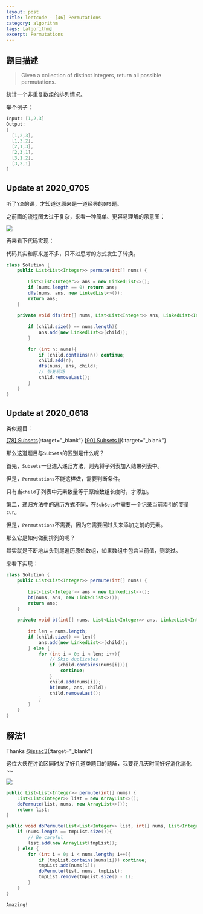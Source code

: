 ```yaml
---
layout: post
title: leetcode - [46] Permutations
category: algorithm
tags: [algorithm]
excerpt: Permutations
---
```


## 题目描述  

> Given a collection of distinct integers, return all possible permutations.  

统计一个非重复数组的排列情况。  


举个例子：  

``` java
Input: [1,2,3]
Output:
[
  [1,2,3],
  [1,3,2],
  [2,1,3],
  [2,3,1],
  [3,1,2],
  [3,2,1]
]
```

## Update at 2020_0705  

听了`Y总`的课，才知道这原来是一道经典的`DFS`题。  

之前画的流程图太过于复杂，来看一种简单、更容易理解的示意图：  

![](https://yyc-images.oss-cn-beijing.aliyuncs.com/leetcode_46_DFS.png)  


再来看下代码实现：  

代码其实和原来差不多，只不过思考的方式发生了转换。  


``` java
class Solution {
    public List<List<Integer>> permute(int[] nums) {
        
        List<List<Integer>> ans = new LinkedList<>();
        if (nums.length == 0) return ans;
        dfs(nums, ans, new LinkedList<>());
        return ans;
    }
    
    private void dfs(int[] nums, List<List<Integer>> ans, LinkedList<Integer> child){
        
        if (child.size() == nums.length){
            ans.add(new LinkedList<>(child));
        }
        
        for (int n: nums){
            if (child.contains(n)) continue;
            child.add(n);
            dfs(nums, ans, child);
            // 恢复现场
            child.removeLast();
        }
    }
}
```


## Update at 2020_0618  

类似题目：  

[[78] Subsets](http://yaoyichen.cn/algorithm/2020/02/21/leetcode-78.html){:target="_blank"}
[[90] Subsets II](http://yaoyichen.cn/algorithm/2020/06/18/leetcode-90.html){:target="_blank"}

那么这道题目与`SubSets`的区别是什么呢？  

首先，`Subsets`一旦进入递归方法，则先将子列表加入结果列表中。  

但是，`Permutations`不能这样做，需要判断条件。  

只有当`child`子列表中元素数量等于原始数组长度时，才添加。  

第二，递归方法中的遍历方式不同，在`SubSets`中需要一个记录当前索引的变量`cur`。  

但是，`Permutations`不需要，因为它需要回过头来添加之前的元素。  

那么它是如何做到排列的呢？  

其实就是不断地从头到尾遍历原始数组，如果数组中包含当前值，则跳过。  

来看下实现：  

``` java
class Solution {
    public List<List<Integer>> permute(int[] nums) {
        
        List<List<Integer>> ans = new LinkedList<>();
        bt(nums, ans, new LinkedList<>());
        return ans;
    }
    
    private void bt(int[] nums, List<List<Integer>> ans, LinkedList<Integer> child){
        
        int len = nums.length;
        if (child.size() == len){
            ans.add(new LinkedList<>(child));
        } else {
            for (int i = 0; i < len; i++){
                // Skip duplicates
                if (child.contains(nums[i])){
                    continue;
                }
                child.add(nums[i]);
                bt(nums, ans, child);
                child.removeLast();
            }
        }
    }
}
```

## 解法1


Thanks [@issac3](https://leetcode.com/problems/permutations/discuss/18239/A-general-approach-to-backtracking-questions-in-Java-(Subsets-Permutations-Combination-Sum-Palindrome-Partioning)){:target="_blank"}  

这位大侠在讨论区同时发了好几道类题目的题解，我要花几天时间好好消化消化~~   


![](https://yyc-images.oss-cn-beijing.aliyuncs.com/leetcode_46.png)  

``` java
public List<List<Integer>> permute(int[] nums) {
    List<List<Integer>> list = new ArrayList<>();
    doPermute(list, nums, new ArrayList<>());
    return list;
}

public void doPermute(List<List<Integer>> list, int[] nums, List<Integer> tmpList){
    if (nums.length == tmpList.size()){
        // Be careful
        list.add(new ArrayList(tmpList));
    } else {
        for (int i = 0; i < nums.length; i++){
            if (tmpList.contains(nums[i])) continue;
            tmpList.add(nums[i]);
            doPermute(list, nums, tmpList);
            tmpList.remove(tmpList.size() - 1);
        }
    }
}
```

`Amazing!`